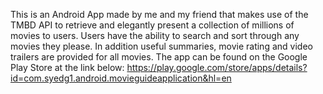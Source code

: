 This is an Android App made by me and my friend that makes use of the TMBD API to retrieve and elegantly present a collection of millions of movies to users. Users have the ability to search and sort through any movies they please. In addition useful summaries, movie rating and video trailers are provided for all movies. The app can be found on the Google Play Store at the link below:
https://play.google.com/store/apps/details?id=com.syedg1.android.movieguideapplication&hl=en

